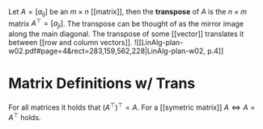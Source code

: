 
Let $A=[a_{ij}]$ be an $m\times n$ [[matrix]], then the **transpose** of $A$ is the $n\times m$ matrix $A^\top=[a_{ji}]$. The transpose can be thought of as the mirror image along the main diagonal. The transpose of some [[vector]] translates it between [[row and column vectors]].
![[LinAlg-plan-w02.pdf#page=4&rect=283,159,562,228|LinAlg-plan-w02, p.4]]

# Matrix Definitions w/ Trans
For all matrices it holds that $(A^\top)^\top=A$. 
For a [[symetric matrix]] $A \iff A = A^\top$ holds.


